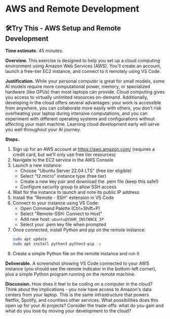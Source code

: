 # AWS and Remote Development

## 🛠️Try This - AWS Setup and Remote Development

**Time estimate.** 45 minutes.

**Overview.** This exercise is designed to help you set up a cloud computing environment using Amazon Web Services (AWS). You'll create an account, launch a free-tier EC2 instance, and connect to it remotely using VS Code.

**Justification.** While your personal computer is great for small models, some AI models require more computational power, memory, or specialized hardware (like GPUs) than most laptops can provide. Cloud computing gives you access to virtually unlimited resources on-demand. Additionally, developing in the cloud offers several advantages: your work is accessible from anywhere, you can collaborate more easily with others, you don't risk overheating your laptop during intensive computations, and you can experiment with different operating systems and configurations without affecting your main machine. Learning cloud development early will serve you well throughout your AI journey.

**Steps.**
1. Sign up for an AWS account at https://aws.amazon.com/ (requires a credit card, but we'll only use free tier resources)
2. Navigate to the EC2 service in the AWS Console
3. Launch a new instance:
   - Choose "Ubuntu Server 22.04 LTS" (free tier eligible)
   - Select "t2.micro" instance type (free tier)
   - Create a new key pair and download the .pem file (keep this safe!)
   - Configure security group to allow SSH access
4. Wait for the instance to launch and note its public IP address
5. Install the "Remote - SSH" extension in VS Code
6. Connect to your instance using VS Code:
   - Open Command Palette (Ctrl+Shift+P)
   - Select "Remote-SSH: Connect to Host"
   - Add new host: `ubuntu@YOUR_INSTANCE_IP`
   - Select your .pem key file when prompted
7. Once connected, install Python and pip on the remote instance:
   ```bash
   sudo apt update
   sudo apt install python3 python3-pip -y
   ```
8. Create a simple Python file on the remote instance and run it

**Deliverable.** A screenshot showing VS Code connected to your AWS instance (you should see the remote indicator in the bottom-left corner), plus a simple Python program running on the remote machine.

**Discussion.** How does it feel to be coding on a computer in the cloud? Think about the implications - you now have access to Amazon's data centers from your laptop. This is the same infrastructure that powers Netflix, Spotify, and countless other services. What possibilities does this open up for your AI projects? Consider the trade-offs: what do you gain and what do you lose by moving your development to the cloud?
